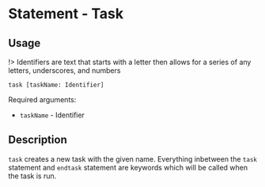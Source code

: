 # Statement - Task

## Usage

!> Identifiers are text that starts with a letter then allows for a series of any letters, underscores, and numbers

`task [taskName: Identifier]`

Required arguments:

- `taskName` - Identifier

## Description

`task` creates a new task with the given name. Everything inbetween the `task` statement and `endtask` statement are keywords which will
be called when the task is run.
